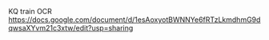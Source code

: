 KQ train OCR 
https://docs.google.com/document/d/1esAoxyotBWNNYe6fRTzLkmdhmG9dqwsaXYvm21c3xtw/edit?usp=sharing
